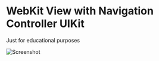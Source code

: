 # WebKit View with Navigation Controller UIKit
Just for educational purposes

![Screenshot](https://res.cloudinary.com/moyadev/image/upload/v1677037238/sena/Xcode_22-02-2023_at_10.33_2x_tyqrzj.png)

